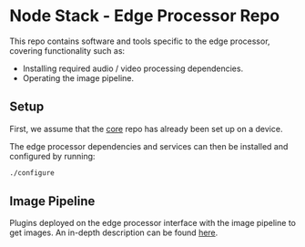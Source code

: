 <!--
waggle_topic=/edge_processor/introduction
-->

# Node Stack - Edge Processor Repo

This repo contains software and tools specific to the edge processor, covering functionality such as:

* Installing required audio / video processing dependencies.
* Operating the image pipeline.

## Setup

First, we assume that the [core](https://github.com/waggle-sensor/core) repo has already been set up on a device.

The edge processor dependencies and services can then be installed and configured by running:

```sh
./configure
```

## Image Pipeline

Plugins deployed on the edge processor interface with the image pipeline to get images. An in-depth description
can be found [here](image/README.md).
